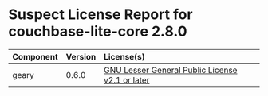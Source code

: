 
Suspect License Report for couchbase-lite-core 2.8.0
====================================================

|Component|Version|License(s)|
| :--- | :--- | :--- |
|geary|0.6.0|[GNU Lesser General Public License v2.1 or later](../../license-data/cff110eb-f85c-445c-9d3b-00a04b7f4cf0.txt)|
